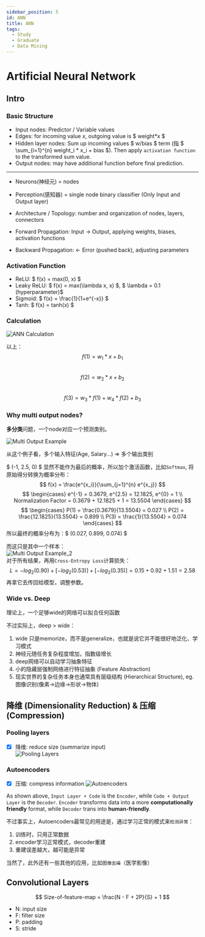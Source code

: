 ```yaml
---
sidebar_position: 5
id: ANN
title: ANN
tags:
  - Study
  - Graduate
  - Data Mining
---
```


# Artificial Neural Network

## Intro

### Basic Structure

- Input nodes: Predictor / Variable values
- Edges: for incoming value $x$, outgoing value is $ weight*x $
- Hidden layer nodes: Sum up incoming values $ w/bias $ term (指 $ \sum_{i=1}^{n} weight_i * x_i + bias $). Then apply `activation function` to the transformed sum value.
- Output nodes: may have additional function before final prediction.

--------------------------------

- Neurons(神经元) = nodes
- Perception(感知器) = single node binary classifier (Only Input and Output layer)
- Architecture / Topology: number and organization of nodes, layers, connectors

- Forward Propagation: Input → Output, applying weights, biases, activation functions
- Backward Propagation: ← Error (pushed back), adjusting parameters

### Activation Function
- ReLU: $ f(x) = max(0, x) $
- Leaky ReLU: $ f(x) = max(\lambda x, x) $, $ \lambda = 0.1 (hyperparameter)$
- Sigmoid: $ f(x) = \frac{1}{1+e^{-x}} $
- Tanh: $ f(x) = tanh(x) $

### Calculation
![ANN Calculation](https://jcqn.oss-cn-beijing.aliyuncs.com/img_blog/514DM/514DM_6.png)

以上：  
$$ f(1) = w_1 * x + b_1 $$  
$$ f(2) = w_2 * x + b_2 $$  
$$ f(3) = w_3 * f(1) + w_4 * f(2) + b_3 $$

### Why multi output nodes?
**多分类**问题，一个node对应一个预测类别。

![Multi Output Example](https://jcqn.oss-cn-beijing.aliyuncs.com/img_blog/514DM/514DM_7.png)

从这个例子看，多个输入特征(Age, Salary...) => 多个输出类别

$ (-1, 2.5, 0) $ 显然不能作为最后的概率，所以加个激活函数，比如`Softmax`, 将原始得分转换为概率分布：  
$$ f(x) = \frac{e^{x_i}}{\sum_{j=1}^{n} e^{x_j}} $$
$$
\begin{cases}
  e^{-1} = 0.3679, e^{2.5} = 12.1825, e^{0} = 1 \\
  Normalization Factor = 0.3679 + 12.1825 + 1 = 13.5504
\end{cases}
$$
$$
\begin{cases}
  P(1) = \frac{0.3679}{13.5504} = 0.027 \\
  P(2) = \frac{12.1825}{13.5504} = 0.899 \\
  P(3) = \frac{1}{13.5504} = 0.074
\end{cases}
$$
所以最终的概率分布为：$ (0.027, 0.899, 0.074) $

而这只是其中一个样本：  
![Multi Output Example_2](https://jcqn.oss-cn-beijing.aliyuncs.com/img_blog/514DM/514DM_8.png)  
对于所有结果，再用`Cross-Entropy Loss`计算损失：
$$ L = -log_2(0.90) + [-log_2(0.53)] + [-log_2(0.35)] = 0.15 + 0.92 + 1.51 = 2.58 $$
再拿它去传回给模型，调整参数。

### Wide vs. Deep

理论上，一个足够wide的网络可以拟合任何函数

不过实际上，deep > wide：
1. wide 只是memorize，而不是generalize，也就是说它并不能很好地泛化、学习模式
2. 神经元随任务复杂程度增加，指数级增长
3. deep网络可以自动学习抽象特征
4. 小的隐藏层强制网络进行特征抽象 (Feature Abstraction)
5. 现实世界的复杂任务本身也通常具有层级结构 (Hierarchical Structure), eg. 图像识别(像素->边缘->形状->物体)


## 降维 (Dimensionality Reduction) & 压缩 (Compression)

### Pooling layers
- [x] 降维: reduce size (summarize input)  
![Pooling Layers](https://jcqn.oss-cn-beijing.aliyuncs.com/img_blog/514DM/514DM_9.png)

### Autoencoders
- [x] 压缩: compress information
![Autoencoders](https://jcqn.oss-cn-beijing.aliyuncs.com/img_blog/514DM/514DM_10.png)

As shown above, `Input Layer + Code` is the `Encoder`, while `Code + Output Layer` is the `Decoder`.
`Encoder` transforms data into a more **computationally friendly** format, while `Decoder` trans into **human-friendly**.

不过事实上，Autoencoders最常见的用途是，通过学习正常的模式来`检测异常`：
1. 训练时，只用正常数据
2. encoder学习正常模式，decoder重建
3. 重建误差越大，越可能是异常

当然了，此外还有一些其他的应用，比如`图像去噪`（医学影像）


## Convolutional Layers

$$
Size-of-feature-map = \frac{N - F + 2P}{S} + 1
$$
- N: input size
- F: filter size
- P: padding
- S: stride

